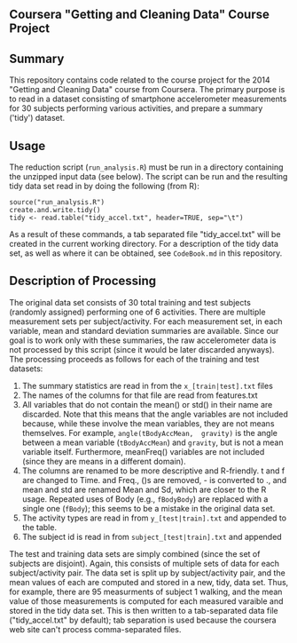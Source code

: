 Coursera "Getting and Cleaning Data" Course Project
-----------------------------------------------------

Summary
-------
This repository contains code related to the course
project for the 2014 "Getting and Cleaning Data"
course from Coursera.  The primary purpose is to
read in a dataset consisting of smartphone accelerometer 
measurements for 30 subjects performing various activities,
and prepare a summary ('tidy') dataset.

Usage
-----
The reduction script (`run_analysis.R`) must be run in a 
directory containing the
unzipped input data (see below).  The script can be
run and the resulting tidy data set read in by doing
the following (from R):

    source("run_analysis.R")
    create.and.write.tidy()
    tidy <- read.table("tidy_accel.txt", header=TRUE, sep="\t")

As a result of these commands, a tab separated
file "tidy_accel.txt" will be created in the current 
working directory.  For a description of the tidy data
set, as well as where it can be obtained, 
see `CodeBook.md` in this repository.


Description of Processing
-------------------------
The original data set consists of 30 total training and test subjects
(randomly assigned) performing one of 6 activities.  There are
multiple measurement sets per subject/activity.  For each measurement
set, in each variable, mean and standard deviation summaries
are available.  Since our goal is to work only with these
summaries, the raw accelerometer data is not processed by this script
(since it would be later discarded anyways).  The processing proceeds
as follows for each of the training and test datasets:

1. The summary statistics are read in from the `x_[train|test].txt`
   files
2. The names of the columns for that file are read from features.txt
3. All variables that do not contain the mean() or std() in their name are
   discarded.  Note that this means that the angle variables are
   not included because, while these involve the mean variables, 
   they are not means themselves.  For example, `angle(tBodyAccMean, 
   gravity)` is the angle between a mean variable (`tBodyAccMean`) and 
   `gravity`, but is not a mean variable itself.  Furthermore,
   meanFreq() variables are not included (since they are means in
   a different domain).
4. The columns are renamed to be more descriptive and R-friendly.
   t and f are changed to Time\. and Freq., \(\)s are removed,
   \- is converted to \., and mean and std are renamed Mean and Sd,
   which are closer to the R usage.  Repeated uses of Body
   (e.g., `fBodyBody`) are replaced with a single one (`fBody`); this seems
   to be a mistake in the original data set.
5. The activity types are read in from `y_[test|train].txt` and
   appended to the table.
6. The subject id is read in from `subject_[test|train].txt` and appended

The test and training data sets are simply combined (since the set
of subjects are disjoint).  Again, this consists of multiple
sets of data for each subject/activity pair.  The data set is split
up by subject/activity pair, and the mean values of each are computed
and stored in a new, tidy, data set.  Thus, for example,
there are 95 measurments of subject 1 walking, and the mean value
of those measurements is computed for each measured varaible and
stored in the tidy data set.  This is then written to a tab-separated
data file ("tidy_accel.txt" by default); tab separation is used
because the coursera web site can't process comma-separated files.


    

